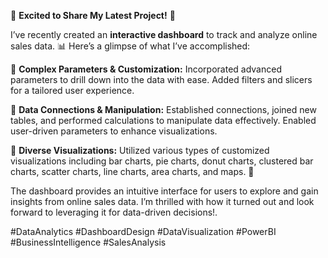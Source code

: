 🚀 **Excited to Share My Latest Project!** 🚀

I’ve recently created an **interactive dashboard** to track and analyze online sales data. 📊 Here’s a glimpse of what I’ve accomplished:

🔹 **Complex Parameters & Customization:** Incorporated advanced parameters to drill down into the data with ease. Added filters and slicers for a tailored user experience.

🔹 **Data Connections & Manipulation:** Established connections, joined new tables, and performed calculations to manipulate data effectively. Enabled user-driven parameters to enhance visualizations.

🔹 **Diverse Visualizations:** Utilized various types of customized visualizations including bar charts, pie charts, donut charts, clustered bar charts, scatter charts, line charts, area charts, and maps. 🌟

The dashboard provides an intuitive interface for users to explore and gain insights from online sales data. I’m thrilled with how it turned out and look forward to leveraging it for data-driven decisions!.

#DataAnalytics #DashboardDesign #DataVisualization #PowerBI #BusinessIntelligence #SalesAnalysis
